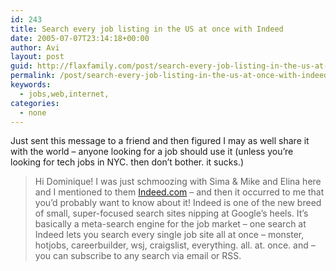 ```yaml
---
id: 243
title: Search every job listing in the US at once with Indeed
date: 2005-07-07T23:14:18+00:00
author: Avi
layout: post
guid: http://flaxfamily.com/post/search-every-job-listing-in-the-us-at-once-with-indeed/
permalink: /post/search-every-job-listing-in-the-us-at-once-with-indeed/
keywords:
  - jobs,web,internet,
categories:
  - none
---
```

Just sent this message to a friend and then figured I may as well share it with the world &#8211; anyone looking for a job should use it (unless you&#8217;re looking for tech jobs in NYC. then don&#8217;t bother. it sucks.)

> Hi Dominique! I was just schmoozing with Sima & Mike and Elina here and I mentioned to them [Indeed.com](http://www.indeed.com "Indeed - one search. all jobs.") &#8211; and then it occurred to me that you&#8217;d probably want to know about it! Indeed is one of the new breed of small, super-focused search sites nipping at Google&#8217;s heels. It&#8217;s basically a meta-search engine for the job market &#8211; one search at Indeed lets you search every single job site all at once &#8211; monster, hotjobs, careerbuilder, wsj, craigslist, everything. all. at. once. and &#8211; you can subscribe to any search via email or RSS.
